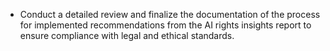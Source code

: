- Conduct a detailed review and finalize the documentation of the process for implemented recommendations from the AI rights insights report to ensure compliance with legal and ethical standards.